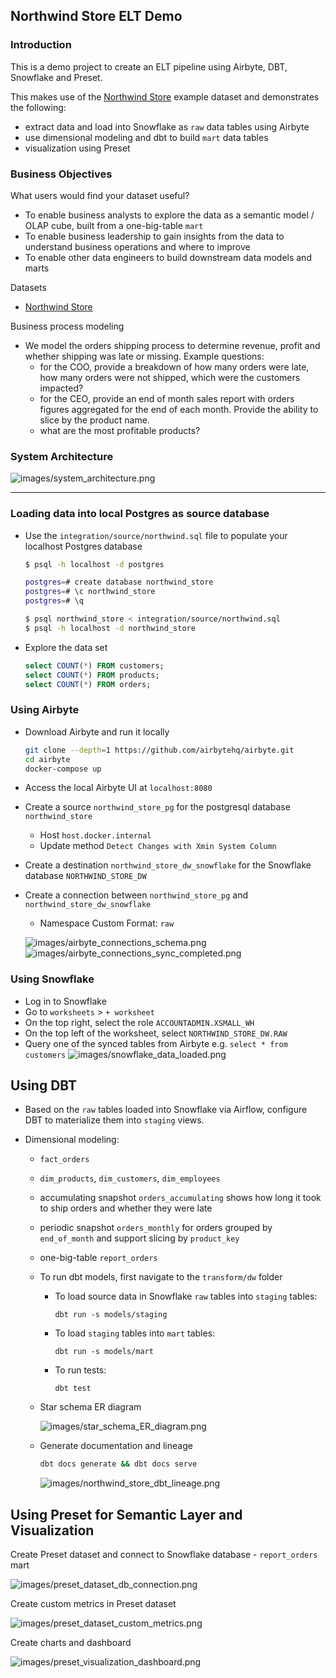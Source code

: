 ## Northwind Store ELT Demo

### Introduction
This is a demo project to create an ELT pipeline using Airbyte, DBT, Snowflake and Preset.

This makes use of the [Northwind Store](https://github.com/pthom/northwind_psql) example dataset and demonstrates the following:
- extract data and load into Snowflake as `raw` data tables using Airbyte
- use dimensional modeling and dbt to build `mart` data tables
- visualization using Preset

### Business Objectives
What users would find your dataset useful?
- To enable business analysts to explore the data as a semantic model / OLAP cube, built from a one-big-table `mart`
- To enable business leadership to gain insights from the data to understand business operations and where to improve
- To enable other data engineers to build downstream data models and marts

Datasets
- [Northwind Store](https://github.com/pthom/northwind_psql)

Business process modeling
- We model the orders shipping process to determine revenue, profit and whether shipping was late or missing. Example questions:
  - for the COO, provide a breakdown of how many orders were late, how many orders were not shipped, which were the customers impacted?
  - for the CEO, provide an end of month sales report with orders figures aggregated for the end of each month. Provide the ability to slice by the product name.  
  - what are the most profitable products?


### System Architecture

![images/system_architecture.png](images/system_architecture.png)

---

### Loading data into local Postgres as source database

- Use the `integration/source/northwind.sql` file to populate your localhost Postgres database
   ```bash
   $ psql -h localhost -d postgres

   postgres=# create database northwind_store
   postgres=# \c northwind_store
   postgres=# \q

   $ psql northwind_store < integration/source/northwind.sql
   $ psql -h localhost -d northwind_store
   ```

- Explore the data set
   ```sql
   select COUNT(*) FROM customers;
   select COUNT(*) FROM products;
   select COUNT(*) FROM orders;
   ```

### Using Airbyte

- Download Airbyte and run it locally
  ```bash
  git clone --depth=1 https://github.com/airbytehq/airbyte.git
  cd airbyte
  docker-compose up
  ```
- Access the local Airbyte UI at `localhost:8080`
- Create a source `northwind_store_pg` for the postgresql database `northwind_store`
  - Host `host.docker.internal`
  - Update method `Detect Changes with Xmin System Column`
- Create a destination `northwind_store_dw_snowflake` for the Snowflake database `NORTHWIND_STORE_DW`
- Create a connection between `northwind_store_pg` and `northwind_store_dw_snowflake`
  - Namespace Custom Format: `raw`

  ![images/airbyte_connections_schema.png](images/airbyte_connections_schema.png)
  ![images/airbyte_connections_sync_completed.png](images/airbyte_connections_sync_completed.png)

### Using Snowflake

- Log in to Snowflake
- Go to `worksheets` > `+ worksheet`
- On the top right, select the role `ACCOUNTADMIN.XSMALL_WH`
- On the top left of the worksheet, select `NORTHWIND_STORE_DW.RAW`
- Query one of the synced tables from Airbyte e.g. `select * from customers`
![images/snowflake_data_loaded.png](images/snowflake_data_loaded.png)

## Using DBT

- Based on the `raw` tables loaded into Snowflake via Airflow, configure DBT to materialize them into `staging` views.

- Dimensional modeling:
  - `fact_orders`
  - `dim_products`, `dim_customers`, `dim_employees`
  - accumulating snapshot `orders_accumulating` shows how long it took to ship orders and whether they were late
  - periodic snapshot `orders_monthly` for orders grouped by `end_of_month` and support slicing by `product_key`
  - one-big-table `report_orders`

  - To run dbt models, first navigate to the `transform/dw` folder
    - To load source data in Snowflake `raw` tables into `staging` tables:
      ```
      dbt run -s models/staging
      ```
    - To load `staging` tables into `mart` tables:
      ```
      dbt run -s models/mart
      ```
    - To run tests:
      ```
      dbt test
      ```

  - Star schema ER diagram

    ![images/star_schema_ER_diagram.png](images/star_schema_ER_diagram.png)

  - Generate documentation and lineage
    ```bash
    dbt docs generate && dbt docs serve
    ```

    ![images/northwind_store_dbt_lineage.png](images/northwind_store_dbt_lineage.png)


## Using Preset for Semantic Layer and Visualization

Create Preset dataset and connect to Snowflake database - `report_orders` mart

![images/preset_dataset_db_connection.png](images/preset_dataset_db_connection.png)

Create custom metrics in Preset dataset

![images/preset_dataset_custom_metrics.png](images/preset_dataset_custom_metrics.png)

Create charts and dashboard

![images/preset_visualization_dashboard.png](images/preset_visualization_dashboard.png)
